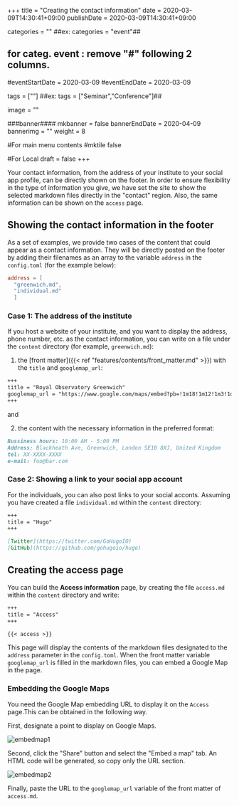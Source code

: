 +++
title =  "Creating the contact information"
date = 2020-03-09T14:30:41+09:00
publishDate = 2020-03-09T14:30:41+09:00

categories = ""
##ex:  categories = "event"##
## for categ. event : remove "#" following 2 columns. ##
#eventStartDate = 2020-03-09
#eventEndDate = 2020-03-09

tags = [""]
##ex: tags = ["Seminar","Conference"]##

image = ""

###banner####
mkbanner = false
bannerEndDate = 2020-04-09
bannerimg = ""
weight = 8

#For main menu contents
#mktile false

#For Local
draft = false
+++

Your contact information, from the address of your institute to your social app profile, can be directly shown on the footer. In order to ensure flexibility in the type of information you give, we have set the site to show the selected markdown files directly in the "contact" region. Also, the same information can be shown on the `access` page. 


## Showing the contact information in the footer

As a set of examples, we provide two cases of the content that could appear as a contact information. They will be directly posted on the footer by adding their filenames as an array to the variable `address` in the `config.toml` (for the example below):

```toml
address = [
  "greenwich.md",
  "individual.md"
  ]
```



### Case 1: The address of the institute

If you host a website of your institute, and you want to display the address, phone number, etc. as the contact information, you can write on a file under the `content` directory (for example, `greenwich.md`):

1. the [front matter]({{< ref "features/contents/front_matter.md" >}}) with the `title` and `googlemap_url`:

```markdown
+++
title = "Royal Observatory Greenwich"
googlemap_url = "https://www.google.com/maps/embed?pb=!1m18!1m12!1m3!1d4691.037791089049!2d-0.002803868719612036!3d51.4766855086724!2m3!1f0!2f0!3f0!3m2!1i1024!2i768!4f13.1!3m3!1m2!1s0x47d8a82a8ca9dca7%3A0x31abb25f451c8402!2sRoyal%20Observatory%20Greenwich!5e0!3m2!1sen!2sjp!4v1584327192393!5m2!1sen!2sjp"
+++
```

and

2. the content with the necessary information in the preferred format:

```markdown
Bussiness hours: 10:00 AM - 5:00 PM  
Address: Blackheath Ave, Greenwich, London SE10 8XJ, United Kingdom  
tel: XX-XXXX-XXXX  
e-mail: foo@bar.com
```



### Case 2: Showing a link to your social app account

For the individuals, you can also post links to your social acconts. Assuming you have created a file `individual.md` within the `content` directory:

```markdown
+++
title = "Hugo"
+++

[Twitter](https://twitter.com/GoHugoIO)  
[GitHub](https://github.com/gohugoio/hugo)  
```




## Creating the access page

You can build the **Access information** page, by creating the file `access.md` within the `content` directory and write:

```markdown
+++
title = "Access"
+++

{{< access >}}
```

This page will display the contents of the markdown files designated to the `address` parameter in the `config.toml`. When the front matter variable `googlemap_url` is filled in the markdown files, you can embed a Google Map in the page.


### Embedding the Google Maps

You need the Google Map embedding URL to display it on the `Access` page.This can be obtained in the following way.

First, designate a point to display on Google Maps.

![embedmap1](/img/screenshots/embmap1.png)

Second, click the "Share" button and select the "Embed a map" tab. An HTML code will be generated, so copy only the URL section.

![embedmap2](/img/screenshots/embmap2.png)

Finally, paste the URL to the `googlemap_url` variable of the front matter of `access.md`.


